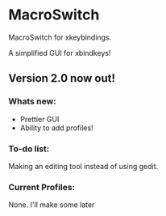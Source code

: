 # MacroSwitch
MacroSwitch for xkeybindings.

A simplified GUI for xbindkeys!

## Version 2.0 now out!
### Whats new:
- Prettier GUI
- Ability to add profiles!

### To-do list:
Making an editing tool instead of using gedit.

### Current Profiles:
None.
I'll make some later
